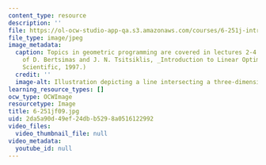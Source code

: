 ```yaml
---
content_type: resource
description: ''
file: https://ol-ocw-studio-app-qa.s3.amazonaws.com/courses/6-251j-introduction-to-mathematical-programming-fall-2009/2da5a90d49ef24dbb5298a0516122992_6-251jf09.jpg
file_type: image/jpeg
image_metadata:
  caption: Topics in geometric programming are covered in lectures 2-4. (Courtesy
    of D. Bertsimas and J. N. Tsitsiklis, _Introduction to Linear Optimization_, Athena
    Scientific, 1997.)
  credit: ''
  image-alt: Illustration depicting a line intersecting a three-dimensional object.
learning_resource_types: []
ocw_type: OCWImage
resourcetype: Image
title: 6-251jf09.jpg
uid: 2da5a90d-49ef-24db-b529-8a0516122992
video_files:
  video_thumbnail_file: null
video_metadata:
  youtube_id: null
---
```

